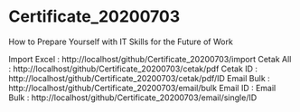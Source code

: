# Certificate_20200703
How to Prepare Yourself with IT Skills  for the Future of Work

Import Excel : http://localhost/github/Certificate_20200703/import
Cetak All : http://localhost/github/Certificate_20200703/cetak/pdf
Cetak ID : http://localhost/github/Certificate_20200703/cetak/pdf/ID
Email Bulk : http://localhost/github/Certificate_20200703/email/bulk
Email ID : Email Bulk : http://localhost/github/Certificate_20200703/email/single/ID